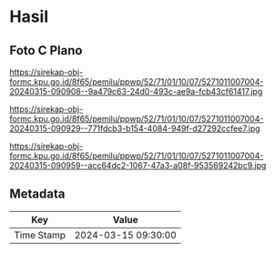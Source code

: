# Hasil

## Foto C Plano

https://sirekap-obj-formc.kpu.go.id/8f65/pemilu/ppwp/52/71/01/10/07/5271011007004-20240315-090908--9a479c63-24d0-493c-ae9a-fcb43cf61417.jpg

https://sirekap-obj-formc.kpu.go.id/8f65/pemilu/ppwp/52/71/01/10/07/5271011007004-20240315-090929--771fdcb3-b154-4084-949f-d27292ccfee7.jpg

https://sirekap-obj-formc.kpu.go.id/8f65/pemilu/ppwp/52/71/01/10/07/5271011007004-20240315-090959--acc64dc2-1067-47a3-a08f-953569242bc9.jpg


## Metadata

| Key        | Value               |
| ---------- | ------------------- |
| Time Stamp | 2024-03-15 09:30:00 |



